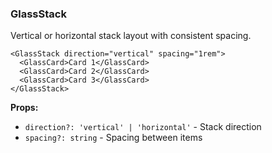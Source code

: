 ### GlassStack

Vertical or horizontal stack layout with consistent spacing.

```tsx
<GlassStack direction="vertical" spacing="1rem">
  <GlassCard>Card 1</GlassCard>
  <GlassCard>Card 2</GlassCard>
  <GlassCard>Card 3</GlassCard>
</GlassStack>
```

**Props:**
- `direction?: 'vertical' | 'horizontal'` - Stack direction
- `spacing?: string` - Spacing between items
